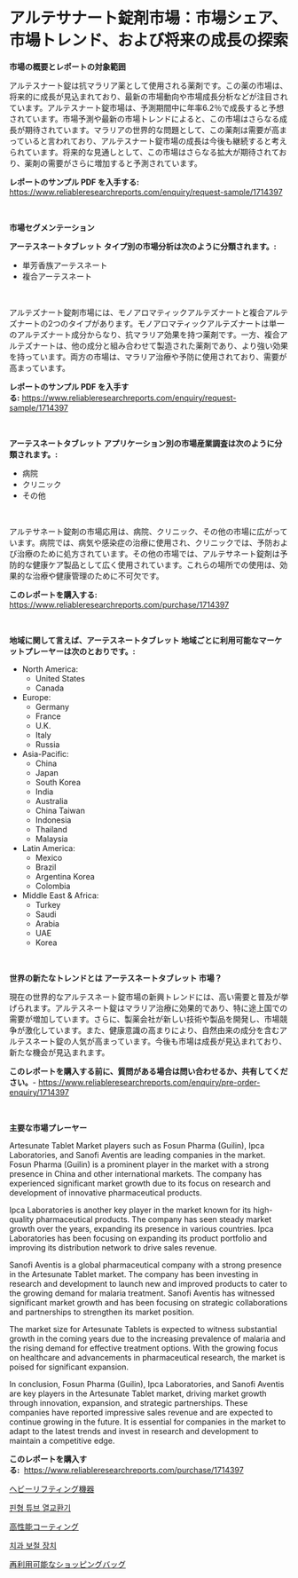 <p><h1>アルテサナート錠剤市場：市場シェア、市場トレンド、および将来の成長の探索</h1></p><p><strong>市場の概要とレポートの対象範囲</strong></p>
<p><p>アルテスナート錠は抗マラリア薬として使用される薬剤です。この薬の市場は、将来的に成長が見込まれており、最新の市場動向や市場成長分析などが注目されています。アルテスナート錠市場は、予測期間中に年率6.2％で成長すると予想されています。市場予測や最新の市場トレンドによると、この市場はさらなる成長が期待されています。マラリアの世界的な問題として、この薬剤は需要が高まっていると言われており、アルテスナート錠市場の成長は今後も継続すると考えられています。将来的な見通しとして、この市場はさらなる拡大が期待されており、薬剤の需要がさらに増加すると予測されています。</p></p>
<p><strong>レポートのサンプル PDF を入手する:</strong> <a href="https://www.reliableresearchreports.com/enquiry/request-sample/1714397">https://www.reliableresearchreports.com/enquiry/request-sample/1714397</a></p>
<p>&nbsp;</p>
<p><strong>市場セグメンテーション</strong></p>
<p><strong>アーテスネートタブレット タイプ別の市場分析は次のように分類されます。:</strong></p>
<p><ul><li>単芳香族アーテスネート</li><li>複合アーテスネート</li></ul></p>
<p>&nbsp;</p>
<p><p>アルテズナート錠剤市場には、モノアロマティックアルテズナートと複合アルテズナートの2つのタイプがあります。モノアロマティックアルテズナートは単一のアルテズナート成分からなり、抗マラリア効果を持つ薬剤です。一方、複合アルテズナートは、他の成分と組み合わせて製造された薬剤であり、より強い効果を持っています。両方の市場は、マラリア治療や予防に使用されており、需要が高まっています。</p></p>
<p><strong>レポートのサンプル PDF を入手する:</strong>&nbsp;<a href="https://www.reliableresearchreports.com/enquiry/request-sample/1714397">https://www.reliableresearchreports.com/enquiry/request-sample/1714397</a></p>
<p>&nbsp;</p>
<p><strong> アーテスネートタブレット アプリケーション別の市場産業調査は次のように分類されます。:</strong></p>
<p><ul><li>病院</li><li>クリニック</li><li>その他</li></ul></p>
<p>&nbsp;</p>
<p><p>アルテサネート錠剤の市場応用は、病院、クリニック、その他の市場に広がっています。病院では、病気や感染症の治療に使用され、クリニックでは、予防および治療のために処方されています。その他の市場では、アルテサネート錠剤は予防的な健康ケア製品として広く使用されています。これらの場所での使用は、効果的な治療や健康管理のために不可欠です。</p></p>
<p><strong>このレポートを購入する:</strong>&nbsp; <a href="https://www.reliableresearchreports.com/purchase/1714397">https://www.reliableresearchreports.com/purchase/1714397</a></p>
<p>&nbsp;</p>
<p><strong>地域に関して言えば、アーテスネートタブレット 地域ごとに利用可能なマーケットプレーヤーは次のとおりです。:</strong></p>
<p><ul>
    <li>
        North America:
        <ul>
            <li>United States</li>
            <li>Canada</li>
        </ul>
    </li>
    <li>
        Europe:
        <ul>
            <li>Germany</li>
            <li>France</li>
            <li>U.K.</li>
            <li>Italy</li>
            <li>Russia</li>
        </ul>
    </li>
    <li>
        Asia-Pacific:
        <ul>
            <li>China</li>
            <li>Japan</li>
            <li>South Korea</li>
            <li>India</li>
            <li>Australia</li>
            <li>China Taiwan</li>
            <li>Indonesia</li>
            <li>Thailand</li>
            <li>Malaysia</li>
        </ul>
    </li>
    <li>
        Latin America:
        <ul>
            <li>Mexico</li>
            <li>Brazil</li>
            <li>Argentina Korea</li>
            <li>Colombia</li>
        </ul>
    </li>
    <li>
        Middle East & Africa:
        <ul>
            <li>Turkey</li>
            <li>Saudi</li>
            <li>Arabia</li>
            <li>UAE</li>
            <li>Korea</li>
        </ul>
    </li>
    </ul></p>
<p>&nbsp;</p>
<p><strong>世界の新たなトレンドとは アーテスネートタブレット 市場？</strong></p>
<p><p>現在の世界的なアルテスネート錠市場の新興トレンドには、高い需要と普及が挙げられます。アルテスネート錠はマラリア治療に効果的であり、特に途上国での需要が増加しています。さらに、製薬会社が新しい技術や製品を開発し、市場競争が激化しています。また、健康意識の高まりにより、自然由来の成分を含むアルテスネート錠の人気が高まっています。今後も市場は成長が見込まれており、新たな機会が見込まれます。</p></p>
<p><strong>このレポートを購入する前に、質問がある場合は問い合わせるか、共有してください。</strong>- <a href="https://www.reliableresearchreports.com/enquiry/pre-order-enquiry/1714397">https://www.reliableresearchreports.com/enquiry/pre-order-enquiry/1714397</a></p>
<p>&nbsp;</p>
<p><strong>主要な市場プレーヤー</strong></p>
<p><p>Artesunate Tablet Market players such as Fosun Pharma (Guilin), Ipca Laboratories, and Sanofi Aventis are leading companies in the market. Fosun Pharma (Guilin) is a prominent player in the market with a strong presence in China and other international markets. The company has experienced significant market growth due to its focus on research and development of innovative pharmaceutical products.</p><p>Ipca Laboratories is another key player in the market known for its high-quality pharmaceutical products. The company has seen steady market growth over the years, expanding its presence in various countries. Ipca Laboratories has been focusing on expanding its product portfolio and improving its distribution network to drive sales revenue.</p><p>Sanofi Aventis is a global pharmaceutical company with a strong presence in the Artesunate Tablet market. The company has been investing in research and development to launch new and improved products to cater to the growing demand for malaria treatment. Sanofi Aventis has witnessed significant market growth and has been focusing on strategic collaborations and partnerships to strengthen its market position.</p><p>The market size for Artesunate Tablets is expected to witness substantial growth in the coming years due to the increasing prevalence of malaria and the rising demand for effective treatment options. With the growing focus on healthcare and advancements in pharmaceutical research, the market is poised for significant expansion.</p><p>In conclusion, Fosun Pharma (Guilin), Ipca Laboratories, and Sanofi Aventis are key players in the Artesunate Tablet market, driving market growth through innovation, expansion, and strategic partnerships. These companies have reported impressive sales revenue and are expected to continue growing in the future. It is essential for companies in the market to adapt to the latest trends and invest in research and development to maintain a competitive edge.</p></p>
<p><strong>このレポートを購入する:</strong>&nbsp;&nbsp;<a href="https://www.reliableresearchreports.com/purchase/1714397">https://www.reliableresearchreports.com/purchase/1714397</a></p>
<p><p><a href="https://medium.com/@lindrup2/2024%E5%B9%B4%E3%81%8B%E3%82%892031%E5%B9%B4%E3%81%BE%E3%81%A7%E3%81%AE%E6%9C%9F%E9%96%93%E3%81%AB%E4%BA%88%E6%B8%AC%E3%81%95%E3%82%8C%E3%82%8B%E9%87%8D%E6%A9%9F%E5%99%A8%E5%B8%82%E5%A0%B4%E3%81%AE%E5%88%86%E6%9E%90%E3%81%A8%E3%82%B5%E3%82%A4%E3%82%BA%E4%BA%88%E6%B8%AC-cfb0854c1abb">ヘビーリフティング機器</a></p><p><a href="https://medium.com/@juliastanley2022/%ED%94%BC%EB%8B%88%EC%89%AC%ED%8A%9C%EB%B8%8C-%EC%97%B4%EA%B5%90%ED%99%98%EA%B8%B0-%EC%8B%9C%EC%9E%A5-%EB%B3%B4%EA%B3%A0%EC%84%9C%EB%8A%94-%EC%9D%B4-%EC%8B%9C%EC%9E%A5%EC%9D%98-%EC%B5%9C%EC%8B%A0-%ED%8A%B8%EB%A0%8C%EB%93%9C%EC%99%80-%EC%84%B1%EC%9E%A5-%EA%B8%B0%ED%9A%8C%EB%A5%BC-%EB%B3%B4%EC%97%AC%EC%A4%8D%EB%8B%88%EB%8B%A4-e3b0264dfb76">핀형 튜브 열교환기</a></p><p><a href="https://medium.com/@stantonhane1/%E3%83%8F%E3%82%A4%E3%83%91%E3%83%95%E3%82%A9%E3%83%BC%E3%83%9E%E3%83%B3%E3%82%B9%E3%82%B3%E3%83%BC%E3%83%86%E3%82%A3%E3%83%B3%E3%82%B0%E5%B8%82%E5%A0%B4%E3%81%AE%E8%A6%8F%E6%A8%A1%E3%82%84%E5%B8%82%E5%A0%B4%E5%8B%95%E5%90%91-%E5%AE%8C%E5%85%A8%E3%81%AA%E7%94%A3%E6%A5%AD%E6%A6%82%E8%A6%81-2024%E5%B9%B4%E3%81%8B%E3%82%892031%E5%B9%B4-449e45353242">高性能コーティング</a></p><p><a href="https://medium.com/@hugofirst44/%EC%B9%98%EA%B3%BC-%EB%B3%B4%EC%B2%A0-%EA%B8%B0%EA%B8%B0-%EC%8B%9C%EC%9E%A5-%EC%9C%A0%ED%98%95-%EC%9D%91%EC%9A%A9-%EB%B0%8F-%EC%A7%80%EB%A6%AC%EC%97%90-%EB%94%B0%EB%A5%B8-%ED%8F%AC%EA%B4%84%EC%A0%81-%ED%8F%89%EA%B0%80-a43009ccc483">치과 보철 장치</a></p><p><a href="https://github.com/SarahFahey88/Market-Research-Report-List-1/blob/main/401168617269.md">再利用可能なショッピングバッグ</a></p></p>